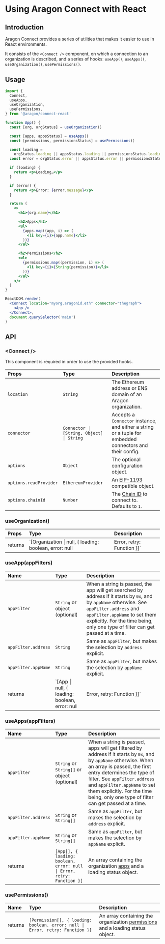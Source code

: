 # Using Aragon Connect with React

## Introduction

Aragon Connect provides a series of utilities that makes it easier to use in React environments.

It consists of the `<Connect />` component, on which a connection to an organization is described, and a series of hooks: `useApp()`, `useApps()`, `useOrganization()`, `usePermissions()`.

## Usage

```jsx
import {
  Connect,
  useApps,
  useOrganization,
  usePermissions,
} from '@aragon/connect-react'

function App() {
  const [org, orgStatus] = useOrganization()

  const [apps, appsStatus] = useApps()
  const [permissions, permissionsStatus] = usePermissions()

  const loading =
    orgStatus.loading || appsStatus.loading || permissionsStatus.loading
  const error = orgStatus.error || appsStatus.error || permissionsStatus.error

  if (loading) {
    return <p>Loading…</p>
  }

  if (error) {
    return <p>Error: {error.message}</p>
  }

  return (
    <>
      <h1>{org.name}</h1>

      <h2>Apps</h2>
      <ul>
        {apps.map((app, i) => (
          <li key={i}>{app.name}</li>
        ))}
      </ul>

      <h2>Permissions</h2>
      <ul>
        {permissions.map((permission, i) => (
          <li key={i}>{String(permission)}</li>
        ))}
      </ul>
    </>
  )
}

ReactDOM.render(
  <Connect location="myorg.aragonid.eth" connector="thegraph">
    <App />
  </Connect>,
  document.querySelector('main')
)
```

## API

### &lt;Connect />

This component is required in order to use the provided hooks.

| Props                  | Type                                      | Description                                                                                              |
| :--------------------- | :---------------------------------------- | :------------------------------------------------------------------------------------------------------- |
| `location`             | `String`                                  | The Ethereum address or ENS domain of an Aragon organization.                                            |
| `connector`            | `Connector \| [String, Object] \| String` | Accepts a `Connector` instance, and either a string or a tuple for embedded connectors and their config. |
| `options`              | `Object`                                  | The optional configuration object.                                                                       |
| `options.readProvider` | `EthereumProvider`                        | An [EIP-1193](https://eips.ethereum.org/EIPS/eip-1193) compatible object.                                |
| `options.chainId`      | `Number`                                  | The [Chain ID](https://chainid.network/) to connect to. Defaults to `1`.                                 |

### useOrganization()

| Props   | Type                                                                                 | Description                                                                                           |
| :------ | :----------------------------------------------------------------------------------- | :---------------------------------------------------------------------------------------------------- |
| returns | `[Organization \| null, { loading: boolean, error: null | Error, retry: Function }]` | An array containing the [organization](../api-reference/organization.md) and a loading status object. |

### useApp(appFilters)

| Name                | Type                                                                        | Description                                                                                                                                                                                                                                                   |
| :------------------ | :-------------------------------------------------------------------------- | :------------------------------------------------------------------------------------------------------------------------------------------------------------------------------------------------------------------------------------------------------------ |
| `appFilter`         | `String` or object (optional)                                               | When a string is passed, the app will get searched by address if it starts by `0x`, and by `appName` otherwise. See `appFilter.address` and `appFilter.appName` to set them explicitly. For the time being, only one type of filter can get passed at a time. |
| `appFilter.address` | `String`                                                                    | Same as `appFilter`, but makes the selection by `address` explicit.                                                                                                                                                                                           |
| `appFilter.appName` | `String`                                                                    | Same as `appFilter`, but makes the selection by `appName` explicit.                                                                                                                                                                                           |
| returns             | `[App \| null, { loading: boolean, error: null | Error, retry: Function }]` | An array containing a single [app](../api-reference/app.md) from the organization and a loading status object.                                                                                                                                                |

### useApps(appFilters)

| Name                | Type                                                                   | Description                                                                                                                                                                                                                                                                                                                        |
| :------------------ | :--------------------------------------------------------------------- | :--------------------------------------------------------------------------------------------------------------------------------------------------------------------------------------------------------------------------------------------------------------------------------------------------------------------------------- |
| `appFilter`         | `String` or `String[]` or object (optional)                            | When a string is passed, apps will get filtered by address if it starts by `0x`, and by `appName` otherwise. When an array is passed, the first entry determines the type of filter. See `appFilter.address` and `appFilter.appName` to set them explicitly. For the time being, only one type of filter can get passed at a time. |
| `appFilter.address` | `String` or `String[]`                                                 | Same as `appFilter`, but makes the selection by `address` explicit.                                                                                                                                                                                                                                                                |
| `appFilter.appName` | `String` or `String[]`                                                 | Same as `appFilter`, but makes the selection by `appName` explicit.                                                                                                                                                                                                                                                                |
| returns             | `[App[], { loading: boolean, error: null \| Error, retry: Function }]` | An array containing the organization [apps](../api-reference/app.md) and a loading status object.                                                                                                                                                                                                                                  |

### usePermissions()

| Name    | Type                                                                          | Description                                                                                                     |
| :------ | :---------------------------------------------------------------------------- | :-------------------------------------------------------------------------------------------------------------- |
| returns | `[Permission[], { loading: boolean, error: null \| Error, retry: Function }]` | An array containing the organization [permissions](../api-reference/permission.md) and a loading status object. |
